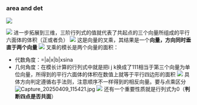 ### area and det
![](https://pic1.imgdb.cn/item/67f5e8fd88c538a9b5c6f86c.png)

![](https://pic1.imgdb.cn/item/67f5e92e88c538a9b5c6f8e7.png)
进一步拓展到三维，三阶行列式的值就代表了共起点的三个向量所组成的平行六面体的体积（正或者负）
![](https://pic1.imgdb.cn/item/67f5e95f88c538a9b5c6f962.png)
这是向量的叉乘，其结果是一个**向量，方向同时垂直于两个向量**
![](https://pic1.imgdb.cn/item/67f5e87088c538a9b5c6f714.png)
叉乘的模长是两个向量的面积：
* 代数角度：=|a|x|b|xsina
* 几何角度：在模长计算的行列式中就是把i j k换成了111相当于第三个向量为单位向量，所得到的平行六面体的体积在数值上就等于平行四边形的面积
![](https://pic1.imgdb.cn/item/67f5ebd088c538a9b5c7019c.png)
具体方向判定遵循右手法则，注意顺序不一样得到的相反向量。要与点乘区分
![Capture_20250409_115421.jpg](https://pic1.imgdb.cn/item/67f5efe088c538a9b5c711df.jpg)
![](https://pic1.imgdb.cn/item/67f5f02e88c538a9b5c7133f.png)
还有一个重要性质就是行列式为0（**判断四点是否共面**）